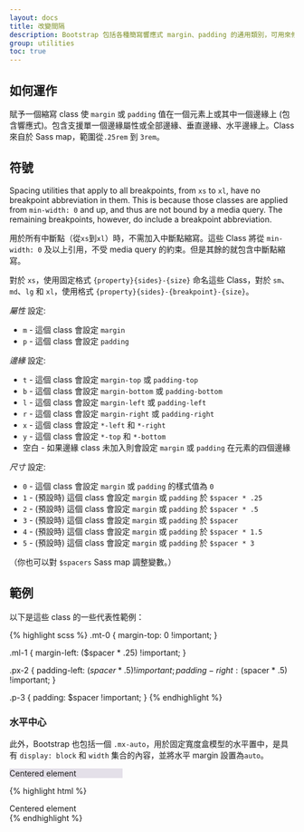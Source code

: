 ```yaml
---
layout: docs
title: 改變間隔
description: Bootstrap 包括各種簡寫響應式 margin、padding 的通用類別，可用來修改一個元素的外觀。
group: utilities
toc: true
---
```


## 如何運作

賦予一個縮寫 class 使 `margin` 或 `padding` 值在一個元素上或其中一個邊緣上 (包含響應式)。包含支援單一個邊緣屬性或全部邊緣、垂直邊緣、水平邊緣上。Class 來自於 Sass map，範圍從`.25rem` 到 `3rem`。

## 符號

Spacing utilities that apply to all breakpoints, from `xs` to `xl`, have no breakpoint abbreviation in them. This is because those classes are applied from `min-width: 0` and up, and thus are not bound by a media query. The remaining breakpoints, however, do include a breakpoint abbreviation.

用於所有中斷點（從`xs`到`xl`）時，不需加入中斷點縮寫。這些 Class 將從 `min-width: 0` 及以上引用，不受 media query 的約束。但是其餘的就包含中斷點縮寫。

對於 `xs`，使用固定格式 `{property}{sides}-{size}` 命名這些 Class，對於 `sm`、 `md`、`lg` 和 `xl`，使用格式 `{property}{sides}-{breakpoint}-{size}`。


*屬性* 設定:

* `m` - 這個 class 會設定 `margin`
* `p` - 這個 class 會設定 `padding`

*邊緣* 設定:

* `t` - 這個 class 會設定 `margin-top` 或 `padding-top`
* `b` - 這個 class 會設定 `margin-bottom` 或 `padding-bottom`
* `l` - 這個 class 會設定 `margin-left` 或 `padding-left`
* `r` - 這個 class 會設定 `margin-right` 或 `padding-right`
* `x` - 這個 class 會設定 `*-left` 和 `*-right`
* `y` - 這個 class 會設定 `*-top` 和 `*-bottom`
* 空白 - 如果邊緣 class 未加入則會設定 `margin` 或 `padding` 在元素的四個邊緣

*尺寸* 設定:

* `0` - 這個 class 會設定 `margin` 或 `padding` 的樣式值為 `0`
* `1` - (預設時) 這個 class 會設定 `margin` 或 `padding` 於 `$spacer * .25`
* `2` - (預設時) 這個 class 會設定 `margin` 或 `padding` 於 `$spacer * .5`
* `3` - (預設時) 這個 class 會設定 `margin` 或 `padding` 於 `$spacer`
* `4` - (預設時) 這個 class 會設定 `margin` 或 `padding` 於 `$spacer * 1.5`
* `5` - (預設時) 這個 class 會設定 `margin` 或 `padding` 於 `$spacer * 3`

（你也可以對 `$spacers` Sass map 調整變數。）


## 範例

以下是這些 class 的一些代表性範例：

{% highlight scss %}
.mt-0 {
  margin-top: 0 !important;
}

.ml-1 {
  margin-left: ($spacer * .25) !important;
}

.px-2 {
  padding-left: ($spacer * .5) !important;
  padding-right: ($spacer * .5) !important;
}

.p-3 {
  padding: $spacer !important;
}
{% endhighlight %}

### 水平中心

此外，Bootstrap 也包括一個 `.mx-auto`，用於固定寬度盒模型的水平置中，是具有 `display: block` 和 `width` 集合的內容，並將水平 margin 設置為`auto`。

<div class="bd-example">
  <div class="mx-auto" style="width: 200px; background-color: rgba(86,61,124,.15);">
    Centered element
  </div>
</div>

{% highlight html %}
<div class="mx-auto" style="width: 200px;">
  Centered element
</div>
{% endhighlight %}
